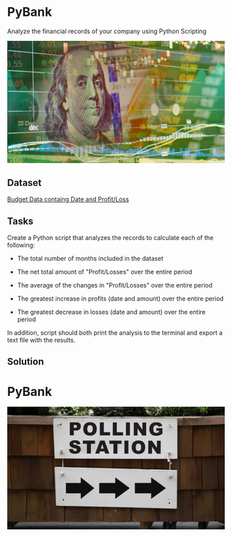 # PyBank

Analyze the financial records of your company using Python Scripting

<div style="text-align:center"><img src="images/Revenue-per-lead.png"></div>

## Dataset
<a href=PyBank/Resources/Python_Homework_Instructions_PyBank_Resources_budget_data.csv>Budget Data containg Date and Profit/Loss</a>


## Tasks

Create a Python script that analyzes the records to calculate each of the following:


  - The total number of months included in the dataset


  - The net total amount of "Profit/Losses" over the entire period


  - The average of the changes in "Profit/Losses" over the entire period


  - The greatest increase in profits (date and amount) over the entire period


  - The greatest decrease in losses (date and amount) over the entire period
  
In addition, script should both print the analysis to the terminal and export a text file with the results.

## Solution


# PyBank

<div style="text-align:center"><img src="images/Vote_counting.png"></div>




